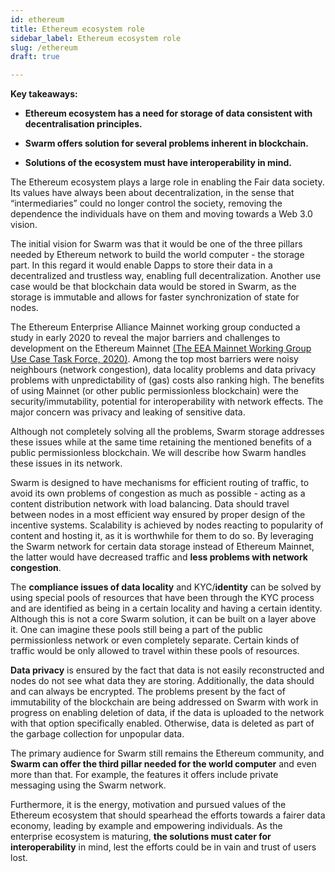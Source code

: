 ```yaml
---
id: ethereum
title: Ethereum ecosystem role
sidebar_label: Ethereum ecosystem role
slug: /ethereum
draft: true

---
```

**Key takeaways:**

-   **Ethereum ecosystem has a need for storage of data consistent with decentralisation principles.**

-   **Swarm offers solution for several problems inherent in blockchain.**

-   **Solutions of the ecosystem must have interoperability in mind.**

The Ethereum ecosystem plays a large role in enabling the Fair data society. Its values have always been about decentralization, in the sense that “intermediaries” could no longer control the society, removing the dependence the individuals have on them and moving towards a Web 3.0 vision.

The initial vision for Swarm was that it would be one of the three pillars needed by Ethereum network to build the world computer - the storage part. In this regard it would enable Dapps to store their data in a decentralized and trustless way, enabling full decentralization. Another use case would be that blockchain data would be stored in Swarm, as the storage is immutable and allows for faster synchronization of state for nodes.

The Ethereum Enterprise Alliance Mainnet working group conducted a study in early 2020 to reveal the major barriers and challenges to development on the Ethereum Mainnet [(The EEA Mainnet Working Group Use Case Task Force, 2020)](https://www.zotero.org/google-docs/?DPNzU3). Among the top most barriers were noisy neighbours (network congestion), data locality problems and data privacy problems with unpredictability of (gas) costs also ranking high. The benefits of using Mainnet (or other public permissionless blockchain) were the security/immutability, potential for interoperability with network effects. The major concern was privacy and leaking of sensitive data.

Although not completely solving all the problems, Swarm storage addresses these issues while at the same time retaining the mentioned benefits of a public permissionless blockchain. We will describe how Swarm handles these issues in its network.

Swarm is designed to have mechanisms for efficient routing of traffic, to avoid its own problems of congestion as much as possible - acting as a content distribution network with load balancing. Data should travel between nodes in a most efficient way ensured by proper design of the incentive systems. Scalability is achieved by nodes reacting to popularity of content and hosting it, as it is worthwhile for them to do so. By leveraging the Swarm network for certain data storage instead of Ethereum Mainnet, the latter would have decreased traffic and **less problems with network congestion**.

The **compliance issues of data locality** and KYC/**identity** can be solved by using special pools of resources that have been through the KYC process and are identified as being in a certain locality and having a certain identity. Although this is not a core Swarm solution, it can be built on a layer above it. One can imagine these pools still being a part of the public permissionless network or even completely separate. Certain kinds of traffic would be only allowed to travel within these pools of resources.

**Data privacy** is ensured by the fact that data is not easily reconstructed and nodes do not see what data they are storing. Additionally, the data should and can always be encrypted. The problems present by the fact of immutability of the blockchain are being addressed on Swarm with work in progress on enabling deletion of data, if the data is uploaded to the network with that option specifically enabled. Otherwise, data is deleted as part of the garbage collection for unpopular data.

The primary audience for Swarm still remains the Ethereum community, and **Swarm can offer the third pillar needed for the world computer** and even more than that. For example, the features it offers include private messaging using the Swarm network.

Furthermore, it is the energy, motivation and pursued values of the Ethereum ecosystem that should spearhead the efforts towards a fairer data economy, leading by example and empowering individuals. As the enterprise ecosystem is maturing, **the solutions must cater for interoperability** in mind, lest the efforts could be in vain and trust of users lost.
